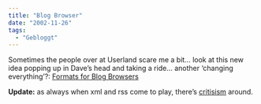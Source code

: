 ```yaml
---
title: "Blog Browser"
date: "2002-11-26"
tags:
  - "Gebloggt"
---
```


Sometimes the people over at Userland scare me a bit… look at this new idea popping up in Dave’s head and taking a ride… another ‘changing everything’?: [Formats for Blog Browsers](https://web.archive.org/web/20030620212901/http://backend.userland.com/formatsForBlogBrowsers "Backend.Userland: Formats for Blog Browsers [en-us]")

**Update:** as always when xml and rss come to play, there’s [critisism](https://web.archive.org/web/20030620212901/http://intertwingly.net/blog/2002/Nov/26#x977 "Sam Ruby: eXtensibility and convergence [en-us]") around.
